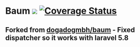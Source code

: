 # Baum <a href="https://travis-ci.org/dogadogmbh/baum"><img src="https://travis-ci.org/dogadogmbh/baum.svg?branch=master"></a> [![Coverage Status](https://coveralls.io/repos/github/dogadogmbh/baum/badge.svg?branch=master)](https://coveralls.io/github/dogadogmbh/baum?branch=master)

## Forked from [dogadogmbh/baum](https://github.com/dogadogmbh/baum) - Fixed dispatcher so it works with laravel 5.8

